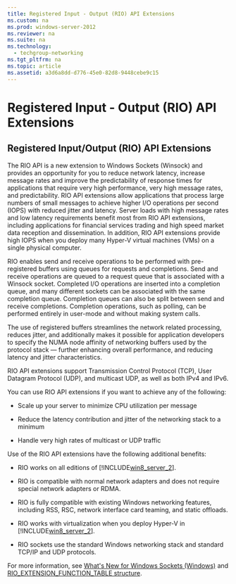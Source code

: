 ```yaml
---
title: Registered Input - Output (RIO) API Extensions
ms.custom: na
ms.prod: windows-server-2012
ms.reviewer: na
ms.suite: na
ms.technology: 
  - techgroup-networking
ms.tgt_pltfrm: na
ms.topic: article
ms.assetid: a3d6a8dd-d776-45e0-82d8-9448cebe9c15
---
```

# Registered Input - Output (RIO) API Extensions
  
## <a name="BKMK_RIO"></a>Registered Input\/Output \(RIO\) API Extensions  
The RIO API is a new extension to Windows Sockets \(Winsock\) and provides an opportunity for you to reduce network latency, increase message rates and improve the predictability of response times for applications that require very high performance, very high message rates, and predictability. RIO API extensions allow applications that process large numbers of small messages to achieve higher I\/O operations per second \(IOPS\) with reduced jitter and latency. Server loads with high message rates and low latency requirements benefit most from RIO API extensions, including applications for financial services trading and high speed market data reception and dissemination. In addition, RIO API extensions provide high IOPS when you deploy many Hyper\-V virtual machines \(VMs\) on a single physical computer.  
  
RIO enables send and receive operations to be performed with pre\-registered buffers using queues for requests and completions. Send and receive operations are queued to a request queue that is associated with a Winsock socket. Completed I\/O operations are inserted into a completion queue, and many different sockets can be associated with the same completion queue. Completion queues can also be split between send and receive completions.  Completion operations, such as polling, can be performed entirely in user\-mode and without making system calls.  
  
The use of registered buffers streamlines the network related processing, reduces jitter, and additionally makes it possible for application developers to specify the NUMA node affinity of networking buffers used by the protocol stack — further enhancing overall performance, and reducing latency and jitter characteristics.  
  
RIO API extensions support Transmission Control Protocol \(TCP\), User Datagram Protocol \(UDP\), and multicast UDP, as well as both IPv4 and IPv6.  
  
You can use RIO API extensions if you want to achieve any of the following:  
  
-   Scale up your server to minimize CPU utilization per message  
  
-   Reduce the latency contribution and jitter of the networking stack to a minimum  
  
-   Handle very high rates of multicast or UDP traffic  
  
Use of the RIO API extensions have the following additional benefits:  
  
-   RIO works on all editions of [!INCLUDE[win8_server_2](../Token/win8_server_2_md.md)].  
  
-   RIO is compatible with normal network adapters and does not require special network adapters or RDMA.  
  
-   RIO is fully compatible with existing Windows networking features, including RSS, RSC, network interface card teaming, and static offloads.  
  
-   RIO works with virtualization when you deploy Hyper\-V in [!INCLUDE[win8_server_2](../Token/win8_server_2_md.md)].  
  
-   RIO sockets use the standard Windows networking stack and standard TCP\/IP and UDP protocols.  
  
For more information, see [What's New for Windows Sockets \(Windows\)](http://msdn.microsoft.com/library/windows/desktop/ms740642(v=vs.85).aspx) and [RIO\_EXTENSION\_FUNCTION\_TABLE structure](http://msdn.microsoft.com/library/windows/desktop/hh437226(v=VS.85).aspx).  
  
